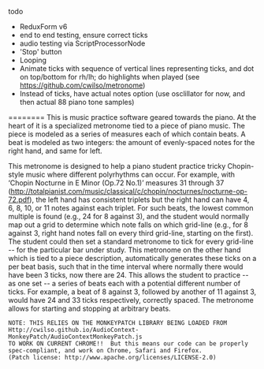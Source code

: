 todo
- ReduxForm v6
- end to end testing, ensure correct ticks
- audio testing via ScriptProcessorNode
- 'Stop' button
- Looping
- Animate ticks with sequence of vertical lines representing ticks, and dot on top/bottom for rh/lh; do highlights when played (see https://github.com/cwilso/metronome)
- Instead of ticks, have actual notes option (use osclillator for now, and then actual 88 piano tone samples)

========
This is music practice software geared towards the piano. At the heart of it is a specialized metronome tied to a piece of piano music. The piece is modeled as a series of measures each of which contain beats. A beat is modeled as two integers: the amount of evenly-spaced notes for the right hand, and same for left.

This metronome is designed to help a piano student practice tricky Chopin-style music where different polyrhythms can occur. For example, with ‘Chopin Nocturne in E Minor (Op.72 No.1)’ measures 31 through 37 (http://totalpianist.com/music/classical/c/chopin/nocturnes/nocturne-op-72.pdf), the left hand has consistent triplets but the right hand can have 4, 6, 8, 10, or 11 notes against each triplet. For such beats, the lowest common multiple is found (e.g., 24 for 8 against 3), and the student would normally map out a grid to determine which note falls on which grid-line (e.g., for 8 against 3, right hand notes fall on every third grid-line, starting on the first). The student could then set a standard metronome to tick for every grid-line -- for the particular bar under study. This metronome on the other hand which is tied to a piece description, automatically generates these ticks on a per beat basis, such that in the time interval where normally there would have been 3 ticks, now there are 24. This allows the student to practice -- as one set -- a series of beats each with a potential different number of ticks. For example, a beat of 8 against 3, followed by another of 11 against 3, would have 24 and 33 ticks respectively, correctly spaced. The metronome allows for starting and stopping at arbitrary beats.


~~~~~~~~~~~~~~~~~~~~~~~~~~~~~~~~~~~~~~~~~~~~~~~~~~~~~~~~~~~~~~~~~~~
NOTE: THIS RELIES ON THE MONKEYPATCH LIBRARY BEING LOADED FROM
Http://cwilso.github.io/AudioContext-MonkeyPatch/AudioContextMonkeyPatch.js
TO WORK ON CURRENT CHROME!!  But this means our code can be properly
spec-compliant, and work on Chrome, Safari and Firefox.
(Patch license: http://www.apache.org/licenses/LICENSE-2.0)
